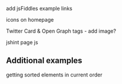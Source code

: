 add jsFiddles example links

icons on homepage

Twitter Card & Open Graph tags - add image?

jshint page js

## Additional examples

getting sorted elements in current order


